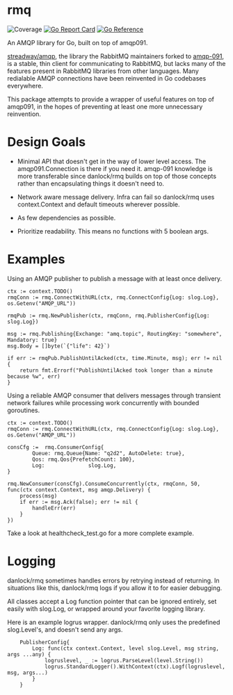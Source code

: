 # rmq
![Coverage](https://img.shields.io/badge/Coverage-87.6%25-brightgreen)
[![Go Report Card](https://goreportcard.com/badge/github.com/danlock/rmq)](https://goreportcard.com/report/github.com/danlock/rmq)
[![Go Reference](https://pkg.go.dev/badge/github.com/danlock/rmq.svg)](https://pkg.go.dev/github.com/danlock/rmq)

An AMQP library for Go, built on top of amqp091.

[streadway/amqp](https://github.com/streadway/amqp), the library the RabbitMQ maintainers forked to [amqp-091](https://github.com/rabbitmq/amqp091-go), is a stable, thin client for communicating to RabbitMQ, but lacks many of the features present in RabbitMQ libraries from other languages. Many redialable AMQP connections have been reinvented in Go codebases everywhere.

This package attempts to provide a wrapper of useful features on top of amqp091, in the hopes of preventing at least one more unnecessary reinvention.

# Design Goals

- Minimal API that doesn't get in the way of lower level access. The amqp091.Connection is there if you need it. amqp-091 knowledge is more transferable since danlock/rmq builds on top of those concepts rather than encapsulating things it doesn't need to.

- Network aware message delivery. Infra can fail so danlock/rmq uses context.Context and default timeouts wherever possible.

- As few dependencies as possible.

- Prioritize readability. This means no functions with 5 boolean args.

# Examples

Using an AMQP publisher to publish a message with at least once delivery.

```
ctx := context.TODO()
rmqConn := rmq.ConnectWithURL(ctx, rmq.ConnectConfig{Log: slog.Log}, os.Getenv("AMQP_URL"))

rmqPub := rmq.NewPublisher(ctx, rmqConn, rmq.PublisherConfig{Log: slog.Log})

msg := rmq.Publishing{Exchange: "amq.topic", RoutingKey: "somewhere", Mandatory: true}
msg.Body = []byte(`{"life": 42}`)

if err := rmqPub.PublishUntilAcked(ctx, time.Minute, msg); err != nil {
    return fmt.Errorf("PublishUntilAcked took longer than a minute because %w", err)
}
```

Using a reliable AMQP consumer that delivers messages through transient network failures while processing work concurrently with bounded goroutines.

```
ctx := context.TODO()
rmqConn := rmq.ConnectWithURL(ctx, rmq.ConnectConfig{Log: slog.Log}, os.Getenv("AMQP_URL"))

consCfg := 	rmq.ConsumerConfig{
		Queue: rmq.Queue{Name: "q2d2", AutoDelete: true},
		Qos: rmq.Qos{PrefetchCount: 100},
        Log:              slog.Log,
}

rmq.NewConsumer(consCfg).ConsumeConcurrently(ctx, rmqConn, 50, func(ctx context.Context, msg amqp.Delivery) {
    process(msg)
    if err := msg.Ack(false); err != nil {
        handleErr(err)
    }
})
```

Take a look at healthcheck_test.go for a more complete example.

# Logging

danlock/rmq sometimes handles errors by retrying instead of returning. In situations like this, danlock/rmq logs if you allow it to for easier debugging.

All classes accept a Log function pointer that can be ignored entirely, set easily with slog.Log, or wrapped around your favorite logging library.

Here is an example logrus wrapper. danlock/rmq only uses the predefined slog.Level's, and doesn't send any args.
```
    PublisherConfig{
        Log: func(ctx context.Context, level slog.Level, msg string, args ...any) {
            logruslevel, _ := logrus.ParseLevel(level.String())
            logrus.StandardLogger().WithContext(ctx).Logf(logruslevel, msg, args...)
        }
    }
```